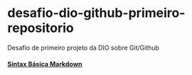 # desafio-dio-github-primeiro-repositorio
Desafio de primeiro projeto da DIO sobre Git/Github
#### [Sintax Básica Markdown](https://www.markdownguide.org/basic-syntax/)
